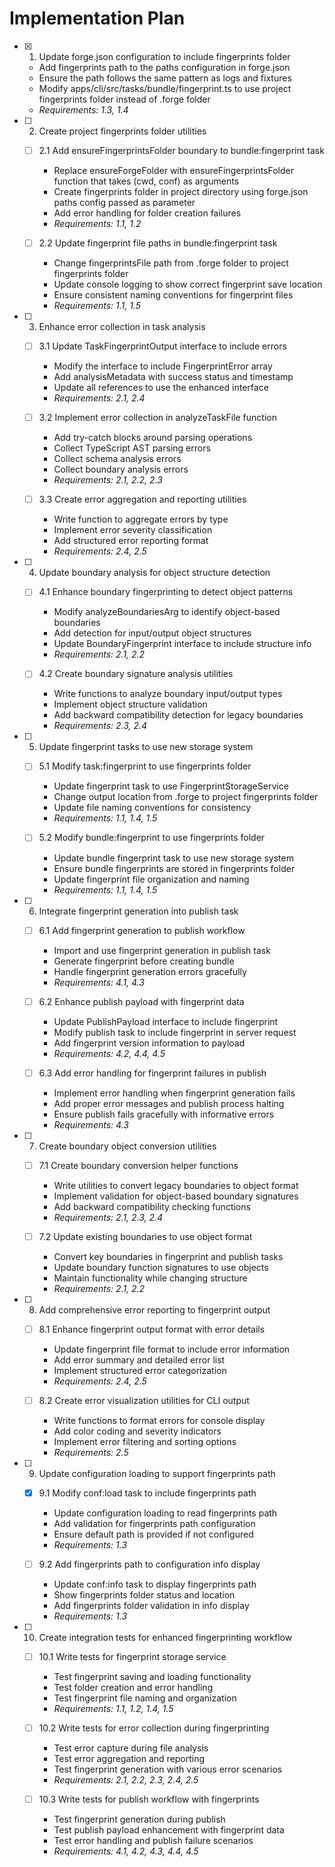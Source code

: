 # Implementation Plan

- [x] 1. Update forge.json configuration to include fingerprints folder
  - Add fingerprints path to the paths configuration in forge.json
  - Ensure the path follows the same pattern as logs and fixtures
  - Modify apps/cli/src/tasks/bundle/fingerprint.ts to use project fingerprints folder instead of .forge folder
  - _Requirements: 1.3, 1.4_

- [ ] 2. Create project fingerprints folder utilities
  - [ ] 2.1 Add ensureFingerprintsFolder boundary to bundle:fingerprint task
    - Replace ensureForgeFolder with ensureFingerprintsFolder function that takes (cwd, conf) as arguments
    - Create fingerprints folder in project directory using forge.json paths config passed as parameter
    - Add error handling for folder creation failures
    - _Requirements: 1.1, 1.2_

  - [ ] 2.2 Update fingerprint file paths in bundle:fingerprint task
    - Change fingerprintsFile path from .forge folder to project fingerprints folder
    - Update console logging to show correct fingerprint save location
    - Ensure consistent naming conventions for fingerprint files
    - _Requirements: 1.1, 1.5_

- [ ] 3. Enhance error collection in task analysis
  - [ ] 3.1 Update TaskFingerprintOutput interface to include errors
    - Modify the interface to include FingerprintError array
    - Add analysisMetadata with success status and timestamp
    - Update all references to use the enhanced interface
    - _Requirements: 2.1, 2.4_

  - [ ] 3.2 Implement error collection in analyzeTaskFile function
    - Add try-catch blocks around parsing operations
    - Collect TypeScript AST parsing errors
    - Collect schema analysis errors
    - Collect boundary analysis errors
    - _Requirements: 2.1, 2.2, 2.3_

  - [ ] 3.3 Create error aggregation and reporting utilities
    - Write function to aggregate errors by type
    - Implement error severity classification
    - Add structured error reporting format
    - _Requirements: 2.4, 2.5_

- [ ] 4. Update boundary analysis for object structure detection
  - [ ] 4.1 Enhance boundary fingerprinting to detect object patterns
    - Modify analyzeBoundariesArg to identify object-based boundaries
    - Add detection for input/output object structures
    - Update BoundaryFingerprint interface to include structure info
    - _Requirements: 2.1, 2.2_

  - [ ] 4.2 Create boundary signature analysis utilities
    - Write functions to analyze boundary input/output types
    - Implement object structure validation
    - Add backward compatibility detection for legacy boundaries
    - _Requirements: 2.3, 2.4_

- [ ] 5. Update fingerprint tasks to use new storage system
  - [ ] 5.1 Modify task:fingerprint to use fingerprints folder
    - Update fingerprint task to use FingerprintStorageService
    - Change output location from .forge to project fingerprints folder
    - Update file naming conventions for consistency
    - _Requirements: 1.1, 1.4, 1.5_

  - [ ] 5.2 Modify bundle:fingerprint to use fingerprints folder
    - Update bundle fingerprint task to use new storage system
    - Ensure bundle fingerprints are stored in fingerprints folder
    - Update fingerprint file organization and naming
    - _Requirements: 1.1, 1.4, 1.5_

- [ ] 6. Integrate fingerprint generation into publish task
  - [ ] 6.1 Add fingerprint generation to publish workflow
    - Import and use fingerprint generation in publish task
    - Generate fingerprint before creating bundle
    - Handle fingerprint generation errors gracefully
    - _Requirements: 4.1, 4.3_

  - [ ] 6.2 Enhance publish payload with fingerprint data
    - Update PublishPayload interface to include fingerprint
    - Modify publish task to include fingerprint in server request
    - Add fingerprint version information to payload
    - _Requirements: 4.2, 4.4, 4.5_

  - [ ] 6.3 Add error handling for fingerprint failures in publish
    - Implement error handling when fingerprint generation fails
    - Add proper error messages and publish process halting
    - Ensure publish fails gracefully with informative errors
    - _Requirements: 4.3_

- [ ] 7. Create boundary object conversion utilities
  - [ ] 7.1 Create boundary conversion helper functions
    - Write utilities to convert legacy boundaries to object format
    - Implement validation for object-based boundary signatures
    - Add backward compatibility checking functions
    - _Requirements: 2.1, 2.3, 2.4_

  - [ ] 7.2 Update existing boundaries to use object format
    - Convert key boundaries in fingerprint and publish tasks
    - Update boundary function signatures to use objects
    - Maintain functionality while changing structure
    - _Requirements: 2.1, 2.2_

- [ ] 8. Add comprehensive error reporting to fingerprint output
  - [ ] 8.1 Enhance fingerprint output format with error details
    - Update fingerprint file format to include error information
    - Add error summary and detailed error list
    - Implement structured error categorization
    - _Requirements: 2.4, 2.5_

  - [ ] 8.2 Create error visualization utilities for CLI output
    - Write functions to format errors for console display
    - Add color coding and severity indicators
    - Implement error filtering and sorting options
    - _Requirements: 2.5_

- [ ] 9. Update configuration loading to support fingerprints path
  - [x] 9.1 Modify conf:load task to include fingerprints path
    - Update configuration loading to read fingerprints path
    - Add validation for fingerprints path configuration
    - Ensure default path is provided if not configured
    - _Requirements: 1.3_

  - [ ] 9.2 Add fingerprints path to configuration info display
    - Update conf:info task to display fingerprints path
    - Show fingerprints folder status and location
    - Add fingerprints folder validation in info display
    - _Requirements: 1.3_

- [ ] 10. Create integration tests for enhanced fingerprinting workflow
  - [ ] 10.1 Write tests for fingerprint storage service
    - Test fingerprint saving and loading functionality
    - Test folder creation and error handling
    - Test fingerprint file naming and organization
    - _Requirements: 1.1, 1.2, 1.4, 1.5_

  - [ ] 10.2 Write tests for error collection during fingerprinting
    - Test error capture during file analysis
    - Test error aggregation and reporting
    - Test fingerprint generation with various error scenarios
    - _Requirements: 2.1, 2.2, 2.3, 2.4, 2.5_

  - [ ] 10.3 Write tests for publish workflow with fingerprints
    - Test fingerprint generation during publish
    - Test publish payload enhancement with fingerprint data
    - Test error handling and publish failure scenarios
    - _Requirements: 4.1, 4.2, 4.3, 4.4, 4.5_